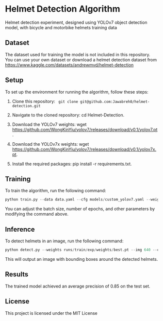 # Helmet Detection Algorithm

Helmet detection experiment, designed using YOLOv7 object detection model, with bicycle and motorbike helmets training data

## Dataset
The dataset used for training the model is not included in this repository. You can use your own dataset or download a helmet detection dataset from https://www.kaggle.com/datasets/andrewmvd/helmet-detection

## Setup
To set up the environment for running the algorithm, follow these steps:

1. Clone this repository: ```
git clone git@github.com:Jawabreh0/helmet-detection.git```

2. Navigate to the cloned repository: cd Helmet-Detection.

3. Download the YOLOv7 weights: wget https://github.com/WongKinYiu/yolov7/releases/download/v0.1/yolov7.pt.

4. Download the YOLOv7x weights: wget https://github.com/WongKinYiu/yolov7/releases/download/v0.1/yolov7x.pt.

5. Install the required packages: pip install -r requirements.txt.

## Training
To train the algorithm, run the following command:

```python
python train.py --data data.yaml --cfg models/custom_yolov7.yaml --weights yolov7.pt
```

You can adjust the batch size, number of epochs, and other parameters by modifying the command above.

## Inference
To detect helmets in an image, run the following command:

```python
python detect.py --weights runs/train/exp/weights/best.pt --img 640 --conf 0.4 --source path/to/image.jpg
```

This will output an image with bounding boxes around the detected helmets.

## Results
The trained model achieved an average precision of 0.85 on the test set.


## License
This project is licensed under the MIT License
